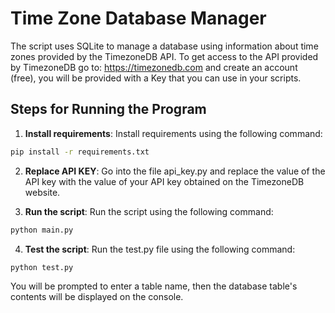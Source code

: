 # Time Zone Database Manager

The script uses SQLite to manage a database using information about time zones provided by the TimezoneDB API.
To get access to the API provided by TimezoneDB go to: https://timezonedb.com and create an account (free), you will be provided with a Key that you can use in your scripts.
## Steps for Running the Program

1. **Install requirements**: 
Install requirements using the following command:
```bash 
pip install -r requirements.txt
```

2.  **Replace API KEY**:
Go into the file api_key.py and replace the value of the API key with the value of your API key obtained on the TimezoneDB
website.


3. **Run the script**: Run the script using the following command:
```bash
python main.py
```

4. **Test the script**: Run the test.py file using the following command:
```bash
python test.py
```
You will be prompted to enter a table name, then the database table's contents will be displayed on the console.
